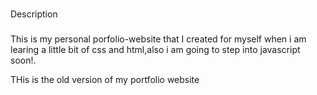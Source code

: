 ###

Description

###


This is my personal porfolio-website that I created for myself when i am learing a little bit of 
css and html,also i am going to step into javascript soon!.

THis is the old version of my portfolio website
